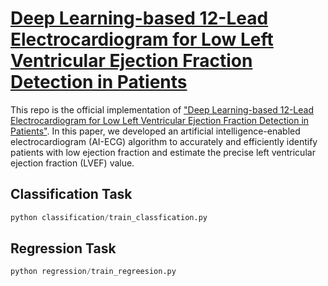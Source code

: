 # [Deep Learning-based 12-Lead Electrocardiogram for Low Left Ventricular Ejection Fraction Detection in Patients](https://github.com/hMango/AI-ECG/)
This repo is the official implementation of ["Deep Learning-based 12-Lead Electrocardiogram for Low Left Ventricular Ejection Fraction Detection in Patients"](https://github.com/hMango/AI-ECG/). In this paper, we developed an artificial intelligence-enabled electrocardiogram (AI-ECG) algorithm to accurately and efficiently identify patients with low ejection fraction and estimate the precise left ventricular ejection fraction (LVEF) value.
## Classification Task
```python 
python classification/train_classfication.py
```
## Regression Task
```python 
python regression/train_regreesion.py
```
